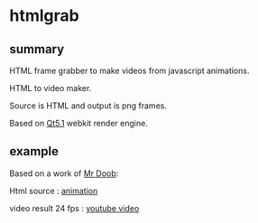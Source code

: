 # htmlgrab

## summary

HTML frame grabber to make videos from javascript animations.

HTML to video maker.

Source is HTML and output is png frames.

Based on [Qt5.1](http://download.qt-project.org/archive/qt/5.1/5.1.0/) webkit render engine. 

## example

Based on a work of [Mr Doob](http://www.mrdoob.com/):

Html source : [animation](http://www.mrdoob.com/projects/chromeexperiments/ball-pool/)

video result 24 fps : [youtube video](http://www.youtube.com/watch?v=6FH2cRPhkbE) 